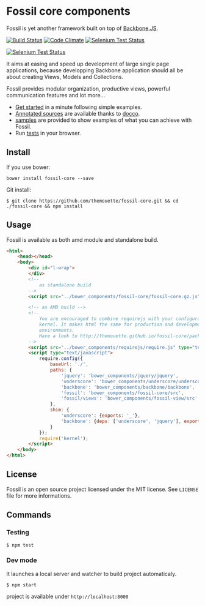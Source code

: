 Fossil core components
======================

Fossil is yet another framework built on top of
[Backbone.JS](http://backbonejs.org).

[![Build
Status](https://travis-ci.org/themouette/fossil-core.png?branch=master)](https://travis-ci.org/themouette/fossil-core)
[![Code Climate](https://codeclimate.com/github/themouette/fossil-core.png)](https://codeclimate.com/github/themouette/fossil-core)
[![Selenium Test
Status](https://saucelabs.com/buildstatus/fossil)](https://saucelabs.com/u/fossil)

[![Selenium Test
Status](https://saucelabs.com/browser-matrix/fossil.svg)](https://saucelabs.com/u/fossil)

It aims at easing and speed up development of large single page applications,
because developping Backbone application should all be about creating Views,
Models and Collections.

Fossil provides modular organization, productive views, powerful communication
features and lot more...

* [Get started](http://themouette.github.io/fossil-core/get-started.md) in a
  minute following simple examples.
* [Annotated sources](http://themouette.github.io/fossil-core/sources/) are
  available thanks to [docco](http://jashkenas.github.io/docco/).
* [samples](http://themouette.github.io/fossil-core/samples/) are provided
  to show examples of what you can achieve with Fossil.
* Run [tests](http://themouette.github.io/fossil-core/tests/) in your browser.

Install
-------

If you use bower:

`bower install fossil-core --save`

Git install:

```
$ git clone https://github.com/themouette/fossil-core.git && cd ./fossil-core && npm install
```

Usage
-----

Fossil is available as both amd module and standalone build.

``` html
<html>
    <head></head>
    <body>
        <div id="l-wrap">
        </div>
        <!--
            as standalone build
        -->
        <script src="../bower_components/fossil-core/fossil-core.gz.js" type="text/javascript" charset="utf-8"></script>

        <!-- as AMD build -->
        <!--
            You are encouraged to combine requirejs with your configuration and
            kernel. It makes html the same for production and development
            environments.
            Have a look to http://themouette.github.io/fossil-core/package-application.md
        -->
        <script src="../bower_components/requirejs/require.js" type="text/javascript" charset="utf-8"></script>
        <script type="text/javascript">
            require.config({
                baseUrl: './',
                paths: {
                    'jquery': 'bower_components/jquery/jquery',
                    'underscore': 'bower_components/underscore/underscore',
                    'backbone': 'bower_components/backbone/backbone',
                    'fossil': 'bower_components/fossil-core/src',
                    'fossil/views': 'bower_components/fossil-view/src'
                },
                shim: {
                    'underscore': {exports: '_'},
                    'backbone': {deps: ['underscore', 'jquery'], exports: 'Backbone'}
                }
            });
            require('kernel');
        </script>
    </body>
</html>
```

License
-------

Fossil is an open source project licensed under the MIT license. See
`LICENSE` file for more informations.

Commands
--------

### Testing

```
$ npm test
```

### Dev mode

It launches a local server and watcher to build project automaticaly.

```
$ npm start
```

project is available under `http://localhost:8000`


